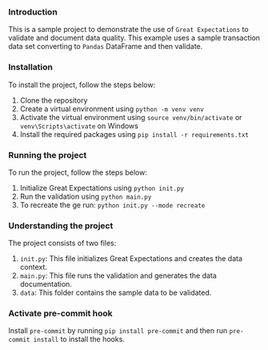 ### Introduction
This is a sample project to demonstrate the use of `Great Expectations` to validate and document data quality.
This example uses a sample transaction data set converting to `Pandas` DataFrame and then validate.

### Installation
To install the project, follow the steps below:
1. Clone the repository
2. Create a virtual environment using `python -m venv venv`
3. Activate the virtual environment using `source venv/bin/activate` or `venv\Scripts\activate` on Windows
4. Install the required packages using `pip install -r requirements.txt`

### Running the project
To run the project, follow the steps below:
1. Initialize Great Expectations using `python init.py`
2. Run the validation using `python main.py`
3. To recreate the ge run: `python init.py --mode recreate`
### Understanding the project
The project consists of two files:
1. `init.py`: This file initializes Great Expectations and creates the data context.
2. `main.py`: This file runs the validation and generates the data documentation.
3. `data`: This folder contains the sample data to be validated.

### Activate pre-commit hook
Install `pre-commit` by running
`pip install pre-commit` and then run `pre-commit install` to install the hooks.
